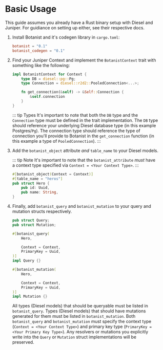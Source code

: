 # Basic Usage

This guide assumes you already have a Rust binary setup with Diesel and Juniper. For guidiance on setting up either, see their respective docs.

1. Install Botanist and it's codegen library in `cargo.toml`:
    ```toml
    botanist = "0.1"
    botanist_codegen = "0.1"
    ```

2. Find your Juniper Context and implement the `BotanistContext` trait with something like the following:
    ```rust
    impl BotanistContext for Context {
        type DB = diesel::pg::Pg;
        type Connection = diesel::r2d2::PooledConnection<...>;

        fn get_connection(&self) -> &Self::Connection {
            &self.connection
        }
    }
    ```
    ::: tip Types
    It's important to note that both the `DB` type and the `Connection` type must be defined in the trait implementation. The `DB` type should reference your underlying Diesel database type (in this example Postgres/`Pg`). The connection type should reference the type of connection you'll provide to Botanist in the `get_connection` function (in this example a type of `PooledConnection`).
    :::


3. Add the `botanist_object` attribute _and_ `table_name` to your Diesel models.

    ::: tip Note
    It's important to note that the `botanist_attribute` _must_ have a context type specified via `Context = <Your Context Type>`.
    :::

    ```rust
    #[botanist_object(Context = Context)]
    #[table_name = "heros"]
    pub struct Hero {
        pub id: Uuid,
        pub name: String,
    }
    ```

4. Finally, add `botanist_query` and `botanist_mutation` to your query and mutation structs respectively.
    ```rust
    pub struct Query;
    pub struct Mutation;

    #[botanist_query(
        Hero,

        Context = Context,
        PrimaryKey = Uuid,
    )]
    impl Query {}

    #[botanist_mutation(
        Hero,

        Context = Context,
        PrimaryKey = Uuid,
    )]
    impl Mutation {}
    ```
    All types (Diesel models) that should be queryable must be listed in `botanist_query`. Types (Diesel models) that should have mutations generated for them must be listed in `botanist_mutation`. Both `botanist_query` and `botanist_mutation` must specify the context type (`Context = <Your Context Type>`) and primary key type (`PrimaryKey = <Your Primary Key Type>`). Any resolvers or mutations you explicitly write into the `Query` or `Mutation` struct implementations will be preserved.
